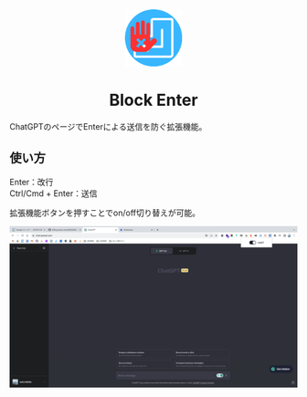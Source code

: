 <div align="center">
  <img src="assets/icon.png" alt="Block Enter" width="100px">
  <h1 style="color: hsl(, 100%, 50%);">Block Enter</h1>
</div>

ChatGPTのページでEnterによる送信を防ぐ拡張機能。

## 使い方

Enter：改行 \
Ctrl/Cmd + Enter：送信

拡張機能ボタンを押すことでon/off切り替えが可能。

<img src="assets/example.png" alt="example" width="600px">

